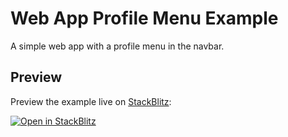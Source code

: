 # Web App Profile Menu Example

A simple web app with a profile menu in the navbar.

## Preview

Preview the example live on [StackBlitz](http://stackblitz.com/):

[![Open in StackBlitz](https://developer.stackblitz.com/img/open_in_stackblitz.svg)](https://stackblitz.com/github/Festo-se/festo-ui-examples/tree/canary/examples/web-essentials/web-app-profile-menu)
